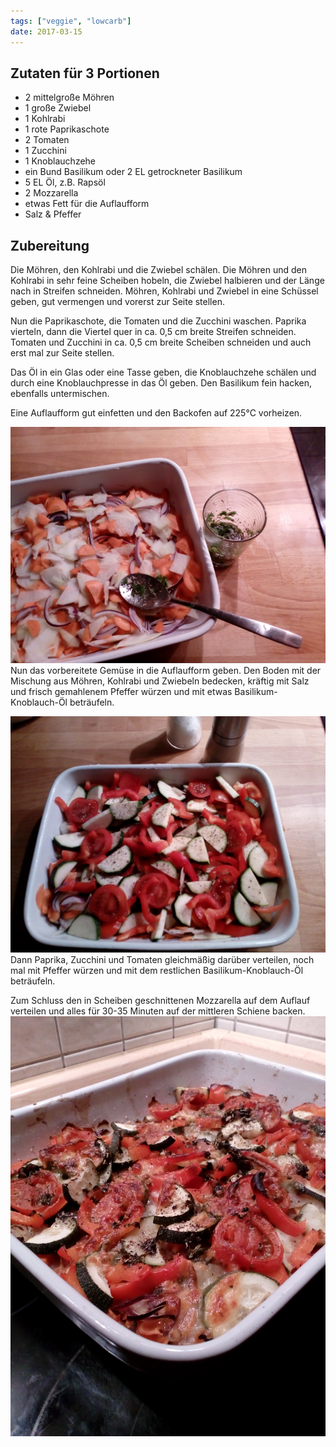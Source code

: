 ```yaml
---
tags: ["veggie", "lowcarb"]
date: 2017-03-15
---
```


## Zutaten für 3 Portionen
- 2     mittelgroße Möhren
- 1     große Zwiebel
- 1     Kohlrabi
- 1     rote Paprikaschote
- 2     Tomaten
- 1     Zucchini
- 1     Knoblauchzehe
- ein Bund Basilikum oder 2 EL getrockneter Basilikum
- 5 EL  Öl, z.B. Rapsöl
- 2     Mozzarella
- etwas Fett für die Auflaufform
- Salz & Pfeffer

## Zubereitung
Die Möhren, den Kohlrabi und die Zwiebel schälen. Die Möhren und den Kohlrabi in sehr feine Scheiben hobeln, die Zwiebel halbieren und der Länge nach in Streifen schneiden. Möhren, Kohlrabi und Zwiebel in eine Schüssel geben, gut vermengen und vorerst zur Seite stellen.

Nun die Paprikaschote, die Tomaten und die Zucchini waschen. Paprika vierteln, dann die Viertel quer in ca. 0,5 cm breite Streifen schneiden. Tomaten und Zucchini in ca. 0,5 cm breite Scheiben schneiden und auch erst mal zur Seite stellen.

Das Öl in ein Glas oder eine Tasse geben, die Knoblauchzehe schälen und durch eine Knoblauchpresse in das Öl geben. Den Basilikum fein hacken, ebenfalls untermischen.

Eine Auflaufform gut einfetten und den Backofen auf 225°C vorheizen.

![](../uploads/Gemueseauflauf-mit-Mozarella-1.jpg)
Nun das vorbereitete Gemüse in die Auflaufform geben. Den Boden mit der Mischung aus Möhren, Kohlrabi und Zwiebeln bedecken, kräftig mit Salz und frisch gemahlenem Pfeffer würzen und mit etwas Basilikum-Knoblauch-Öl beträufeln.

![](../uploads/Gemueseauflauf-mit-Mozarella-2.jpg)
Dann Paprika, Zucchini und Tomaten gleichmäßig darüber verteilen, noch mal mit Pfeffer würzen und mit dem restlichen Basilikum-Knoblauch-Öl beträufeln.

Zum Schluss den in Scheiben geschnittenen Mozzarella auf dem Auflauf verteilen und alles für 30-35 Minuten auf der mittleren Schiene backen.
![](../uploads/Gemueseauflauf-mit-Mozarella-3.jpg)
